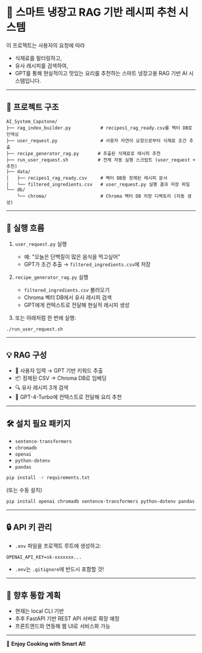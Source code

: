 # 🍱 스마트 냉장고 RAG 기반 레시피 추천 시스템

이 프로젝트는 사용자의 요청에 따라
- 식재료를 필터링하고,
- 유사 레시피를 검색하여,
- GPT를 통해 현실적이고 맛있는 요리를 추천하는
스마트 냉장고용 RAG 기반 AI 시스템입니다.

---

## 📁 프로젝트 구조

```
AI_System_Capstone/
├── rag_index_builder.py           # recipes1_rag_ready.csv를 벡터 DB로 인덱싱
├── user_request.py                # 사용자 자연어 요청으로부터 식재료 조건 추출
├── recipe_generator_rag.py       # 추출된 식재료로 레시피 추천
├── run_user_request.sh           # 전체 자동 실행 스크립트 (user_request + 추천)
├── data/
│   ├── recipes1_rag_ready.csv     # 벡터 DB용 정제된 레시피 문서
│   └── filtered_ingredients.csv   # user_request.py 실행 결과 저장 파일
└── db/
    └── chroma/                    # Chroma 벡터 DB 저장 디렉토리 (자동 생성)
```

---

## 🔁 실행 흐름

1. `user_request.py` 실행
   - 예: "오늘은 단백질이 많은 음식을 먹고싶어"
   - GPT가 조건 추출 → `filtered_ingredients.csv`에 저장

2. `recipe_generator_rag.py` 실행
   - `filtered_ingredients.csv` 불러오기
   - Chroma 벡터 DB에서 유사 레시피 검색
   - GPT에게 컨텍스트로 전달해 현실적 레시피 생성

3. 또는 아래처럼 한 번에 실행:
```bash
./run_user_request.sh
```

---

## 💡 RAG 구성
- 💬 사용자 입력 → GPT 기반 키워드 추출
- 📦 정제된 CSV → Chroma DB로 임베딩
- 🔍 유사 레시피 3개 검색
- 🧠 GPT-4-Turbo에 컨텍스트로 전달해 요리 추천

---

## 🛠️ 설치 필요 패키지
- `sentence-transformers`
- `chromadb`
- `openai`
- `python-dotenv`
- `pandas`

```bash
pip install -r requirements.txt
```

(또는 수동 설치)
```bash
pip install openai chromadb sentence-transformers python-dotenv pandas
```

---

## 🔒 API 키 관리
- `.env` 파일을 프로젝트 루트에 생성하고:

```
OPENAI_API_KEY=sk-xxxxxxx...
```

- `.env`는 `.gitignore`에 반드시 포함할 것!

---

## 📌 향후 통합 계획
- 현재는 local CLI 기반
- 추후 FastAPI 기반 REST API 서버로 확장 예정
- 프론트엔드와 연동해 웹 UI로 서비스화 가능

---


🎉 **Enjoy Cooking with Smart AI!**

